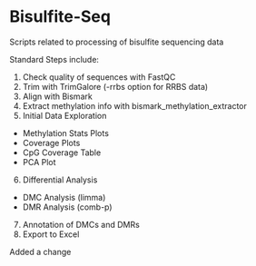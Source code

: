 # Bisulfite-Seq
Scripts related to processing of bisulfite sequencing data

Standard Steps include:
1. Check quality of sequences with FastQC
2. Trim with TrimGalore (-rrbs option for RRBS data)
3. Align with Bismark
4. Extract methylation info with bismark_methylation_extractor
5. Initial Data Exploration
  - Methylation Stats Plots
  - Coverage Plots
  - CpG Coverage Table
  - PCA Plot
6. Differential Analysis
  - DMC Analysis (limma)
  - DMR Analysis (comb-p)
7. Annotation of DMCs and DMRs
8. Export to Excel

Added a change